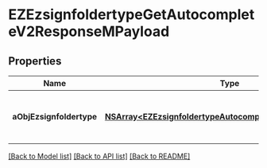 # EZEzsignfoldertypeGetAutocompleteV2ResponseMPayload

## Properties
Name | Type | Description | Notes
------------ | ------------- | ------------- | -------------
**aObjEzsignfoldertype** | [**NSArray&lt;EZEzsignfoldertypeAutocompleteElementResponse&gt;***](EZEzsignfoldertypeAutocompleteElementResponse.md) | An array of Ezsignfoldertype autocomplete element response. | 

[[Back to Model list]](../README.md#documentation-for-models) [[Back to API list]](../README.md#documentation-for-api-endpoints) [[Back to README]](../README.md)


